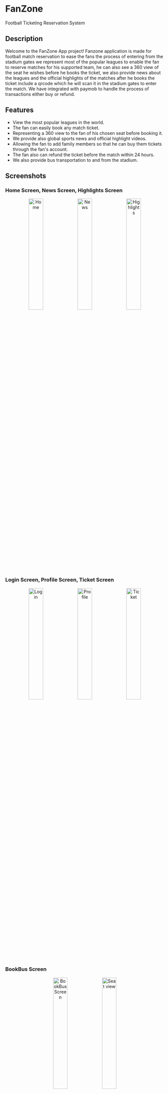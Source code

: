 # FanZone
Football Ticketing Reservation System

## Description
Welcome to the FanZone App project! Fanzone application is made for football match reservation to ease the fans the process of entering from the stadium gates we represent most of the popular leagues to enable the fan to reserve matches for his supported team, he can also see a 360 view of the seat he wishes before he books the ticket, we also provide news about the leagues and the official highlights of the matches after he books the ticket include a qrcode which he will scan it in the stadium gates to enter the match. We have integrated with paymob to handle the process of transactions either buy or refund.

## Features
- View the most popular leagues in the world.
- The fan can easily book any match ticket.
- Representing a 360 view to the fan of his chosen seat before booking it.
- We provide also global sports news and official highlight videos.
- Allowing the fan to add family members so that he can buy them tickets through the fan's account.
- The fan also can refund the ticket before the match within 24 hours.
- We also provide bus transportation to and from the stadium.

## Screenshots

### Home Screen, News Screen, Highlights Screen
<p align="center">
  <img src="https://github.com/mahmoud-atreesios/FanZone/assets/136765078/772a8031-7518-4db8-814b-7705692c1bee" alt="Home" width="30%" />
  <img src="https://github.com/mahmoud-atreesios/FanZone/assets/136765078/170d2d41-3830-46c3-b5bf-1e8104d893c3" alt="News" width="30%" />
  <img src="https://github.com/mahmoud-atreesios/FanZone/assets/136765078/7974631d-c619-4409-b65b-78793f0be75d" alt="Highlights" width="30%" />
</p>

### Login Screen, Profile Screen, Ticket Screen
<p align="center">
  <img src="https://github.com/mahmoud-atreesios/FanZone/assets/136765078/ad32f5cc-e2cc-4c0a-9e41-e945c34e9d3f" alt="Login" width="30%" />
  <img src="https://github.com/mahmoud-atreesios/FanZone/assets/136765078/c5aad635-a6e4-42fc-bde0-78acb8b92834" alt="Profile" width="30%" />
  <img src="https://github.com/mahmoud-atreesios/FanZone/assets/136765078/f867c9ea-9a74-4a93-ba35-3ec2948bb625" alt="Ticket" width="30%" />
</p>

### BookBus Screen
<p align="center">
  <img src="https://github.com/mahmoud-atreesios/FanZone/assets/136765078/a1827d10-5cf8-4cd3-827c-9bcfa1e257c0" alt="BookBus Screen" width="30%" />
  <img src="https://github.com/mahmoud-atreesios/FanZone/assets/136765078/5eafd760-f80f-4e0f-898b-85dfb19ddd23" alt="Seat view" width="30%" />
</p>

## Technologies Used
- Swift: The primary programming language for iOS app development.
- UIKit: The foundational framework for building user interfaces.
- RxSwift: A reactive programming framework for handling asynchronous operations.
- MVVM: Mode View View Model architectural pattern.
- Firebase: Using the Firestore database to handle all the data of the fan.

## Installation
- Clone this repository to your local machine.
- Open the project in Xcode.
- Build and run the app on your iOS simulator or physical device.

## Contact
 For questions or feedback, feel free to contact us at mahmoudatrees956@gmail.com.
